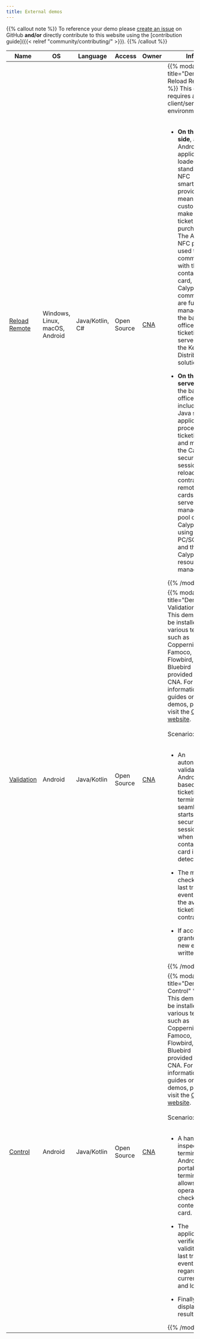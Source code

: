 ```yaml
---
title: External demos
---
```


{{% callout note %}}
To reference your demo please [create an issue](https://github.com/eclipse-keyple/keyple-website/issues) on
GitHub **and/or** directly contribute to this website using the
[contribution guide]({{< relref "community/contributing/" >}}).
{{% /callout %}}

<table id="external-resource-table" class="table table-striped">
    <thead>
    <tr>
        <th scope="col" class="text-center">Name</th>
        <th scope="col" class="text-center">OS</th>
        <th scope="col" class="text-center">Language</th>
        <th scope="col" class="text-center">Access</th>
        <th scope="col" class="text-center">Owner</th>
        <th scope="col" class="text-center" data-orderable="false">Info</th>
    </tr>
    </thead>
    <tbody id="external-resource-table-content">
    <tr>
        <td class="text-center"><a href="https://github.com/calypsonet/keyple-java-demo-remote" target="_blank" rel="noopener">Reload Remote</a></td>
        <td class="text-center">Windows, Linux, macOS, Android</td>
        <td class="text-center">Java/Kotlin, C#</td>
        <td class="text-center">Open Source</td>
        <td class="text-center"><a href="https://calypsonet.org" target="_blank" rel="noopener">CNA</a></td>
        <td class="text-center">
{{% modal title="Demo Reload Remote" %}}
This demo requires a client/server environment:
<br><br>
<ul>
    <li>
<strong>On the client side</strong>, an Android application loaded in a standard NFC smartphone provides the means to a customer to 
make the ticket purchase.
The Android NFC plugin is used to communicate with the contactless card, and the Calypso card commands are fully 
managed by the back-office ticketing server using the Keyple Distributed solution.
    </li>
</ul>
<ul>
    <li>
<strong>On the server side</strong>, the back-office includes a Java server application to process the ticketing sale and manage the 
Calypso secure session to reload contracts in remote cards.
The server manages a pool of Calypso SAM using the PC/SC plugin and the Calypso SAM resource manager.
    </li>
</ul>
{{% /modal %}}
        </td>
    </tr>
    <tr>
        <td class="text-center"><a href="https://github.com/calypsonet/keyple-android-demo-validation" target="_blank" rel="noopener">Validation</a></td>
        <td class="text-center">Android</td>
        <td class="text-center">Java/Kotlin</td>
        <td class="text-center">Open Source</td>
        <td class="text-center"><a href="https://calypsonet.org" target="_blank" rel="noopener">CNA</a></td>
        <td class="text-center">
{{% modal title="Demo Validation" %}}
This demo can be installed on various terminals such as Coppernic, Famoco, Flowbird, and Bluebird provided by CNA.
For further information and guides on these demos, please visit the <a href="https://calypsonet.org/keyple-resources/" target="_blank" rel="noopener">CNA website</a>.
<br><br>
Scenario:
<br><br>
<ul>
    <li>
An autonomous validator on Android-based ticketing terminal that seamlessly starts a secure session when a contactless card is detected.
    </li>
</ul>
<ul>
    <li>
The machine checks the last transport event and the available ticketing contracts.
    </li>
</ul>
<ul>
    <li>
If access is granted, a new event is written.
    </li>
</ul>
{{% /modal %}}
        </td>
    </tr>
    <tr>
        <td class="text-center"><a href="https://github.com/calypsonet/keyple-android-demo-control" target="_blank" rel="noopener">Control</a></td>
        <td class="text-center">Android</td>
        <td class="text-center">Java/Kotlin</td>
        <td class="text-center">Open Source</td>
        <td class="text-center"><a href="https://calypsonet.org" target="_blank" rel="noopener">CNA</a></td>
        <td class="text-center">
{{% modal title="Demo Control" %}}
This demo can be installed on various terminals such as Coppernic, Famoco, Flowbird, and Bluebird provided by CNA.
For further information and guides on these demos, please visit the <a href="https://calypsonet.org/keyple-resources/" target="_blank" rel="noopener">CNA website</a>.
<br><br>
Scenario:
<br><br>
<ul>
    <li>
A hand-held inspection terminal on Android portable terminal that allows an operator to check the content of a card.
    </li>
</ul>
<ul>
    <li>
The application verifies the validity of the last transport event regarding the current time and location.
    </li>
</ul>
<ul>
    <li>
Finally, it displays the result.
    </li>
</ul>
{{% /modal %}}
        </td>
    </tr>
    </tbody>
</table>
<script type="text/javascript">
document.body.onload = function() {
    initExternalResourceTable();
};
</script>
